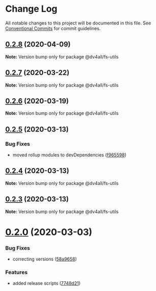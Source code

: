 # Change Log

All notable changes to this project will be documented in this file.
See [Conventional Commits](https://conventionalcommits.org) for commit guidelines.

## [0.2.8](https://github.com/dmijatovic/dv4all-wcp-lerna/compare/@dv4all/fs-utils@0.2.7...@dv4all/fs-utils@0.2.8) (2020-04-09)

**Note:** Version bump only for package @dv4all/fs-utils





## [0.2.7](https://github.com/dmijatovic/dv4all-wcp-lerna/compare/@dv4all/fs-utils@0.2.6...@dv4all/fs-utils@0.2.7) (2020-03-22)

**Note:** Version bump only for package @dv4all/fs-utils





## [0.2.6](https://github.com/dmijatovic/dv4all-wcp/compare/@dv4all/fs-utils@0.2.5...@dv4all/fs-utils@0.2.6) (2020-03-19)

**Note:** Version bump only for package @dv4all/fs-utils

## [0.2.5](https://github.com/dmijatovic/dv4all-wcp/compare/@dv4all/fs-utils@0.2.4...@dv4all/fs-utils@0.2.5) (2020-03-13)

### Bug Fixes

- moved rollup modules to devDependencies ([f965598](https://github.com/dmijatovic/dv4all-wcp/commit/f965598c3c3587b393dfb57b6e05e2b8326a77d5))

## [0.2.4](https://github.com/dmijatovic/dv4all-wcp/compare/@dv4all/fs-utils@0.2.3...@dv4all/fs-utils@0.2.4) (2020-03-13)

**Note:** Version bump only for package @dv4all/fs-utils

## [0.2.3](https://github.com/dmijatovic/dv4all-wcp/compare/@dv4all/fs-utils@0.2.2...@dv4all/fs-utils@0.2.3) (2020-03-13)

**Note:** Version bump only for package @dv4all/fs-utils

# [0.2.0](https://github.com/dmijatovic/dv4all-wcp/compare/@dv4all/fs-utils@0.0.2...@dv4all/fs-utils@0.2.0) (2020-03-03)

### Bug Fixes

- correcting versions ([58a9658](https://github.com/dmijatovic/dv4all-wcp/commit/58a9658f03644d45078beb2a61ef4cbf7be41c7c))

### Features

- added release scripts ([7748d21](https://github.com/dmijatovic/dv4all-wcp/commit/7748d21b62b153056ac02993936220a7b6d07f14))
